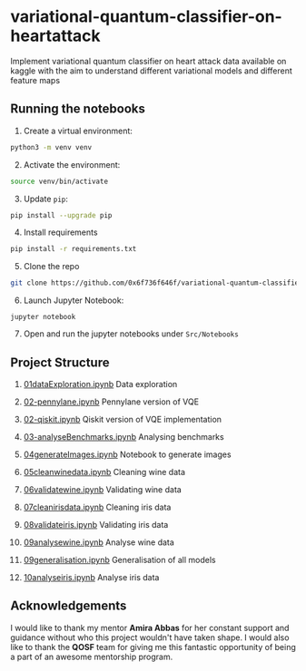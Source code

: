 # variational-quantum-classifier-on-heartattack

Implement variational quantum classifier on heart attack data available on kaggle with the aim to understand different variational models and different feature maps


## Running the notebooks

1. Create a virtual environment:

```bash
python3 -m venv venv
```

2. Activate the environment:

```bash
source venv/bin/activate
```

3. Update `pip`:

```bash
pip install --upgrade pip
```

4. Install requirements

```bash
pip install -r requirements.txt
```

5. Clone the repo

```bash
git clone https://github.com/0x6f736f646f/variational-quantum-classifier-on-heartattack
```

6. Launch Jupyter Notebook:

```
jupyter notebook
```

7. Open and run the jupyter notebooks under `Src/Notebooks`

## Project Structure

1. [01dataExploration.ipynb](https://github.com/0x6f736f646f/variational-quantum-classifier-on-heartattack/blob/main/Src/Notebooks/01dataExploration.ipynb) Data exploration

2. [02-pennylane.ipynb](https://github.com/0x6f736f646f/variational-quantum-classifier-on-heartattack/blob/main/Src/Notebooks/02-pennylane.ipynb) Pennylane version of VQE

3. [02-qiskit.ipynb](https://github.com/0x6f736f646f/variational-quantum-classifier-on-heartattack/blob/main/Src/Notebooks/02-qiskit.ipynb) Qiskit version of VQE implementation

4. [03-analyseBenchmarks.ipynb](https://github.com/0x6f736f646f/variational-quantum-classifier-on-heartattack/blob/main/Src/Notebooks/03-analyseBenchmarks.ipynb) Analysing benchmarks

5. [04generateImages.ipynb](https://github.com/0x6f736f646f/variational-quantum-classifier-on-heartattack/blob/main/Src/Notebooks/04generateImages.ipynb) Notebook to generate images

6. [05cleanwinedata.ipynb](https://github.com/0x6f736f646f/variational-quantum-classifier-on-heartattack/blob/main/Src/Notebooks/05cleanwinedata.ipynb) Cleaning wine data

7. [06validatewine.ipynb](https://github.com/0x6f736f646f/variational-quantum-classifier-on-heartattack/blob/main/Src/Notebooks/06validatewine.ipynb) Validating wine data

8. [07cleanirisdata.ipynb](https://github.com/0x6f736f646f/variational-quantum-classifier-on-heartattack/blob/main/Src/Notebooks/07cleanirisdata.ipynb) Cleaning iris data

9. [08validateiris.ipynb](https://github.com/0x6f736f646f/variational-quantum-classifier-on-heartattack/blob/main/Src/Notebooks/08validateiris.ipynb) Validating iris data

10. [09analysewine.ipynb](https://github.com/0x6f736f646f/variational-quantum-classifier-on-heartattack/blob/main/Src/Notebooks/09analysewine.ipynb) Analyse wine data

11. [09generalisation.ipynb](https://github.com/0x6f736f646f/variational-quantum-classifier-on-heartattack/blob/main/Src/Notebooks/09generalisation.ipynb) Generalisation of all models

12. [10analyseiris.ipynb](https://github.com/0x6f736f646f/variational-quantum-classifier-on-heartattack/blob/main/Src/Notebooks/10analyseiris.ipynb) Analyse iris data


## Acknowledgements

I would like to thank my mentor **Amira Abbas** for her constant support and guidance without who this project wouldn't have taken shape. I would also like to thank the **QOSF** team for giving me this fantastic opportunity of being a part of an awesome mentorship program.  
